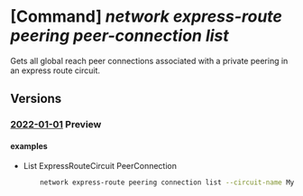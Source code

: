# [Command] _network express-route peering peer-connection list_

Gets all global reach peer connections associated with a private peering in an express route circuit.

## Versions

### [2022-01-01](/Resources/mgmt-plane/L3N1YnNjcmlwdGlvbnMve30vcmVzb3VyY2Vncm91cHMve30vcHJvdmlkZXJzL21pY3Jvc29mdC5uZXR3b3JrL2V4cHJlc3Nyb3V0ZWNpcmN1aXRzL3t9L3BlZXJpbmdzL3t9L3BlZXJjb25uZWN0aW9ucw==/2022-01-01.xml) **Preview**

<!-- mgmt-plane /subscriptions/{}/resourcegroups/{}/providers/microsoft.network/expressroutecircuits/{}/peerings/{}/peerconnections 2022-01-01 -->

#### examples

- List ExpressRouteCircuit PeerConnection
    ```bash
        network express-route peering connection list --circuit-name MyCircuit --peering-name MyPeering --resource-group MyResourceGroup
    ```
